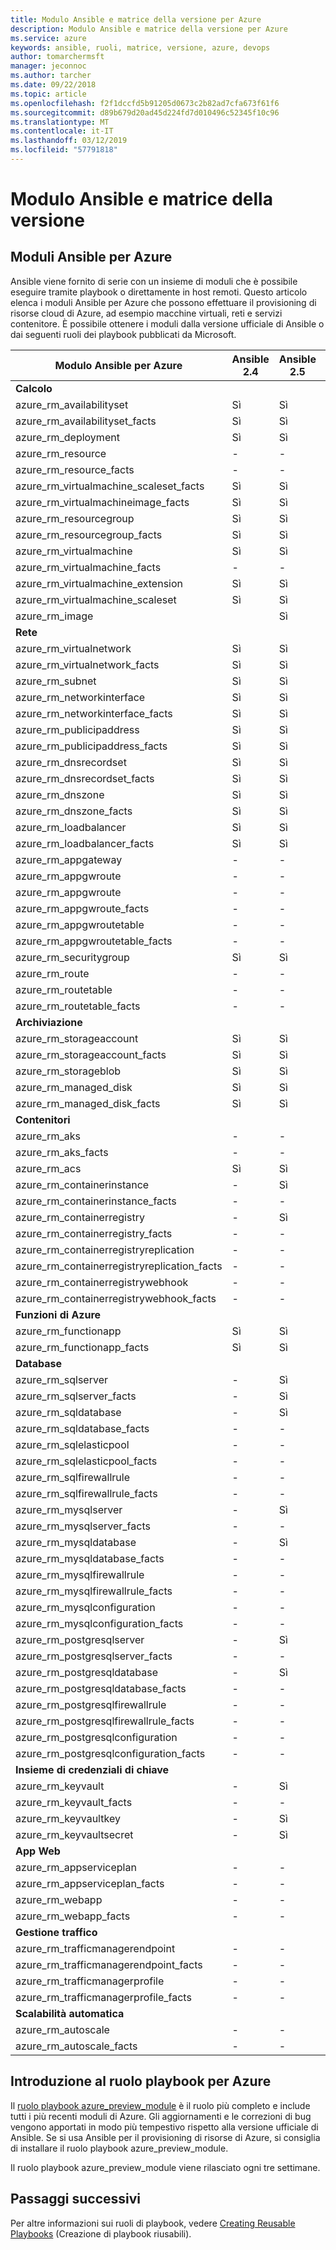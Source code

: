 ```yaml
---
title: Modulo Ansible e matrice della versione per Azure
description: Modulo Ansible e matrice della versione per Azure
ms.service: azure
keywords: ansible, ruoli, matrice, versione, azure, devops
author: tomarchermsft
manager: jeconnoc
ms.author: tarcher
ms.date: 09/22/2018
ms.topic: article
ms.openlocfilehash: f2f1dccfd5b91205d0673c2b82ad7cfa673f61f6
ms.sourcegitcommit: d89b679d20ad45d224fd7d010496c52345f10c96
ms.translationtype: MT
ms.contentlocale: it-IT
ms.lasthandoff: 03/12/2019
ms.locfileid: "57791818"
---
```

# <a name="ansible-module-and-version-matrix"></a>Modulo Ansible e matrice della versione

## <a name="ansible-modules-for-azure"></a>Moduli Ansible per Azure
Ansible viene fornito di serie con un insieme di moduli che è possibile eseguire tramite playbook o direttamente in host remoti.
Questo articolo elenca i moduli Ansible per Azure che possono effettuare il provisioning di risorse cloud di Azure, ad esempio macchine virtuali, reti e servizi contenitore. È possibile ottenere i moduli dalla versione ufficiale di Ansible o dai seguenti ruoli dei playbook pubblicati da Microsoft.

| Modulo Ansible per Azure                   |  Ansible 2.4 |  Ansible 2.5 |  Ansible 2.6 | Ansible 2.7 | Ruolo Ansible | 
|---------------------------------------------|--------------|--------------|-----------------------------|-------------------------------------|-------------------------------------| 
| **Calcolo**                    |           |                          |                          |                            |                                | 
| azure_rm_availabilityset                    | Sì          | Sì                         | Sì          | Sì          | Sì                                 | 
| azure_rm_availabilityset_facts              | Sì          | Sì                         | Sì          | Sì          | Sì                                 | 
| azure_rm_deployment                         | Sì          | Sì                         | Sì          | Sì          | Sì                                 | 
| azure_rm_resource                           | -            | -                           | Sì          | Sì          | Sì                                 | 
| azure_rm_resource_facts                     | -            | -                           | Sì          | Sì          | Sì                                 | 
| azure_rm_virtualmachine_scaleset_facts      | Sì          | Sì                         | Sì          | Sì          | Sì                                 | 
| azure_rm_virtualmachineimage_facts          | Sì          | Sì                         | Sì          | Sì          | Sì                                 | 
| azure_rm_resourcegroup                      | Sì          | Sì                         | Sì          | Sì          | Sì                                 | 
| azure_rm_resourcegroup_facts                | Sì          | Sì                         | Sì          | Sì          | Sì                                 | 
| azure_rm_virtualmachine                     | Sì          | Sì                         | Sì          | Sì          | Sì                                 | 
| azure_rm_virtualmachine_facts               | -            | -                           | -            | Sì          | Sì                                 | 
| azure_rm_virtualmachine_extension           | Sì          | Sì                         | Sì          | Sì          | Sì                                 | 
| azure_rm_virtualmachine_scaleset            | Sì          | Sì                         | Sì          | Sì          | Sì                                 | 
| azure_rm_image                              |              | Sì                         | Sì          | Sì          | Sì                                 | 
| **Rete**                    |           |                          |                          |                             |                               | 
| azure_rm_virtualnetwork                     | Sì          | Sì                         | Sì          | Sì          | Sì                                 | 
| azure_rm_virtualnetwork_facts               | Sì          | Sì                         | Sì          | Sì          | Sì                                 | 
| azure_rm_subnet                             | Sì          | Sì                         | Sì          | Sì          | Sì                                 | 
| azure_rm_networkinterface                   | Sì          | Sì                         | Sì          | Sì          | Sì                                 | 
| azure_rm_networkinterface_facts             | Sì          | Sì                         | Sì          | Sì          | Sì                                 | 
| azure_rm_publicipaddress                    | Sì          | Sì                         | Sì          | Sì          | Sì                                 | 
| azure_rm_publicipaddress_facts              | Sì          | Sì                         | Sì          | Sì          | Sì                                 | 
| azure_rm_dnsrecordset                       | Sì          | Sì                         | Sì          | Sì          | Sì                                 | 
| azure_rm_dnsrecordset_facts                 | Sì          | Sì                         | Sì          | Sì          | Sì                                 | 
| azure_rm_dnszone                            | Sì          | Sì                         | Sì          | Sì          | Sì                                 | 
| azure_rm_dnszone_facts                      | Sì          | Sì                         | Sì          | Sì          | Sì                                 | 
| azure_rm_loadbalancer                       | Sì          | Sì                         | Sì          | Sì          | Sì                                 | 
| azure_rm_loadbalancer_facts                 | Sì          | Sì                         | Sì          | Sì          | Sì                                 | 
| azure_rm_appgateway                         | -            | -                           | -            | Sì          | Sì                                 | 
| azure_rm_appgwroute                         | -            | -                           | -            | -            | Sì                                 | 
| azure_rm_appgwroute                         | -            | -                           | -            | -            | Sì                                 |
| azure_rm_appgwroute_facts                   | -            | -                           | -            | -            | Sì                                 |
| azure_rm_appgwroutetable                    | -            | -                           | -            | -            | Sì                                 |
| azure_rm_appgwroutetable_facts              | -            | -                           | -            | -            | Sì                                 | 
| azure_rm_securitygroup                      | Sì          | Sì                         | Sì          | Sì          | Sì                                 |
| azure_rm_route                              | -            | -                           | -            | Sì          | Sì                                 | 
| azure_rm_routetable                         | -            | -                           | -            | Sì          | Sì                                 | 
| azure_rm_routetable_facts                   | -            | -                           | -            | Sì          | Sì                                 | 
| **Archiviazione**                    |           |                          |                          |                             |                               | 
| azure_rm_storageaccount                     | Sì          | Sì                         | Sì          | Sì          | Sì                                 | 
| azure_rm_storageaccount_facts               | Sì          | Sì                         | Sì          | Sì          | Sì                                 | 
| azure_rm_storageblob                        | Sì          | Sì                         | Sì          | Sì          | Sì                                 | 
| azure_rm_managed_disk                       | Sì          | Sì                         | Sì          | Sì          | Sì                                 | 
| azure_rm_managed_disk_facts                 | Sì          | Sì                         | Sì          | Sì          | Sì                                 | 
| **Contenitori**                    |           |                          |                          |                            |                                | 
| azure_rm_aks                                | -            | -                           | Sì          | Sì          | Sì                                 | 
| azure_rm_aks_facts                          | -            | -                           | Sì          | Sì          | Sì                                 | 
| azure_rm_acs                                | Sì          | Sì                         | Sì          | Sì          | Sì                                 | 
| azure_rm_containerinstance                  | -            | Sì                         | Sì          | Sì          | Sì                                 | 
| azure_rm_containerinstance_facts            | -            | -                           | -              | -            | Sì                                 | 
| azure_rm_containerregistry                  | -            | Sì                         | Sì          | Sì          | Sì                                 | 
| azure_rm_containerregistry_facts            | -            | -                           | -            | Sì          | Sì                                 | 
| azure_rm_containerregistryreplication       | -            | -                           | -            | -            | Sì                                 | 
| azure_rm_containerregistryreplication_facts | -            | -                           | -            | -            | Sì                                 | 
| azure_rm_containerregistrywebhook           | -            | -                           | -            | -            | Sì                                 | 
| azure_rm_containerregistrywebhook_facts     | -            | -                           | -            | -            | Sì                                 | 
| **Funzioni di Azure**                    |           |                          |                          |                            |                                | 
| azure_rm_functionapp                        | Sì          | Sì                         | Sì          | Sì          | Sì                                 | 
| azure_rm_functionapp_facts                  | Sì          | Sì                         | Sì          | Sì          | Sì                                 | 
| **Database**                    |           |                          |                          |                             |                               | 
| azure_rm_sqlserver                          | -            | Sì                         | Sì          | Sì          | Sì                                 | 
| azure_rm_sqlserver_facts                    | -            | Sì                         | Sì          | Sì          | Sì                                 | 
| azure_rm_sqldatabase                        | -            | Sì                         | Sì          | Sì          | Sì                                 | 
| azure_rm_sqldatabase_facts                  | -            | -                           | -            | -            | Sì                                 | 
| azure_rm_sqlelasticpool                     | -            | -                           | -            | -            | Sì                                 | 
| azure_rm_sqlelasticpool_facts               | -            | -                           | -            | -            | Sì                                 | 
| azure_rm_sqlfirewallrule                    | -            | -                           | -            | Sì          | Sì                                 | 
| azure_rm_sqlfirewallrule_facts              | -            | -                           | -            | -            | Sì                                 | 
| azure_rm_mysqlserver                        | -            | Sì                         | Sì          | Sì          | Sì                                 | 
| azure_rm_mysqlserver_facts                  | -            | -                           | -            | Sì          | Sì                                 | 
| azure_rm_mysqldatabase                      | -            | Sì                         | Sì          | Sì          | Sì                                 | 
| azure_rm_mysqldatabase_facts                | -            | -                           | -            | Sì          | Sì                                 | 
| azure_rm_mysqlfirewallrule                  | -            | -                           | -            | -            | Sì                                 | 
| azure_rm_mysqlfirewallrule_facts            | -            | -                           | -            | -            | Sì                                 | 
| azure_rm_mysqlconfiguration                 | -            | -                           | -            | -            | Sì                                 | 
| azure_rm_mysqlconfiguration_facts           | -            | -                           | -            | -            | Sì                                 | 
| azure_rm_postgresqlserver                   | -            | Sì                         | Sì          | Sì          | Sì                                 | 
| azure_rm_postgresqlserver_facts             | -            | -                           | -            | Sì          | Sì                                 | 
| azure_rm_postgresqldatabase                 | -            | Sì                         | Sì          | Sì          | Sì                                 | 
| azure_rm_postgresqldatabase_facts           | -            | -                           | -            | Sì          | Sì                                 | 
| azure_rm_postgresqlfirewallrule             | -            | -                           | -            | -            | Sì                                 | 
| azure_rm_postgresqlfirewallrule_facts       | -            | -                           | -            | -            | Sì                                 | 
| azure_rm_postgresqlconfiguration            | -            | -                           | -            | -            | Sì                                 | 
| azure_rm_postgresqlconfiguration_facts      | -            | -                           | -            | -            | Sì                                 | 
| **Insieme di credenziali di chiave**                    |           |                          |                          |                             |                               | 
| azure_rm_keyvault                           | -            | Sì                         | Sì          | Sì          | Sì                                 |
| azure_rm_keyvault_facts                     | -            | -                           | -              | -              | Sì                               |
| azure_rm_keyvaultkey                        | -            | Sì                         | Sì          | Sì          | Sì                                 |
| azure_rm_keyvaultsecret                     | -            | Sì                         | Sì          | Sì          | Sì                                 |
| **App Web**                    |           |                          |                          |                             |                               | 
| azure_rm_appserviceplan                          | -            | -                         | -          | Sì          | Sì                                 | 
| azure_rm_appserviceplan_facts                    | -            | -                         | -          | Sì          | Sì                                 | 
| azure_rm_webapp                                  | -            | -                         | -          | Sì          | Sì                                 | 
| azure_rm_webapp_facts                            | -            | -                         | -          | Sì          | Sì                                 | 
| **Gestione traffico**                    |           |                          |                          |                             |                               | 
| azure_rm_trafficmanagerendpoint                  | -            | -                         | -          | Sì          | Sì                                 | 
| azure_rm_trafficmanagerendpoint_facts            | -            | -                         | -          | Sì          | Sì                                 | 
| azure_rm_trafficmanagerprofile                   | -            | -                         | -          | Sì          | Sì                                 | 
| azure_rm_trafficmanagerprofile_facts             | -            | -                         | -          | Sì          | Sì                                 | 
| **Scalabilità automatica**                    |           |                          |                          |                             |                               | 
| azure_rm_autoscale                  | -            | -                         | -          | Sì          | Sì                                 | 
| azure_rm_autoscale_facts            | -            | -                         | -          | Sì          | Sì                                 | 

## <a name="introduction-to-playbook-role-for-azure"></a>Introduzione al ruolo playbook per Azure
Il [ruolo playbook azure_preview_module](https://galaxy.ansible.com/Azure/azure_preview_modules/) è il ruolo più completo e include tutti i più recenti moduli di Azure. Gli aggiornamenti e le correzioni di bug vengono apportati in modo più tempestivo rispetto alla versione ufficiale di Ansible. Se si usa Ansible per il provisioning di risorse di Azure, si consiglia di installare il ruolo playbook azure_preview_module.

Il ruolo playbook azure_preview_module viene rilasciato ogni tre settimane.

## <a name="next-steps"></a>Passaggi successivi
Per altre informazioni sui ruoli di playbook, vedere [Creating Reusable Playbooks](https://docs.ansible.com/ansible/latest/playbooks_reuse.html) (Creazione di playbook riusabili). 
